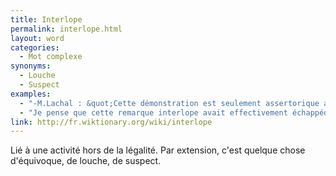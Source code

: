 ```yaml
---
title: Interlope
permalink: interlope.html
layout: word
categories:
  - Mot complexe
synonyms:
  - Louche
  - Suspect
examples:
  - "-M.Lachal : &quot;Cette démonstration est seulement assertorique a tendance…&quot;-Classe : &quot;Captieuse !&quot;-M.Lachal : &quot;…interlope !&quot;"
  - "Je pense que cette remarque interlope avait effectivement échappéde ma bouche devant une assistance en liesse,toujours en proie à quelque boutade amphibologique.Mais, ce n'est pas à vous que je vais l'apprendre,\"verba volant, scripta manent\"… Étant donné le contexte socio-politiquede cette méga-pantalonnade, il me semble fort raisonnable de s'en teniraux écrits actuels…"
link: http://fr.wiktionary.org/wiki/interlope
---
```


Lié à une activité hors de la légalité. Par extension, c'est quelque chose d'équivoque, de louche, de suspect.

